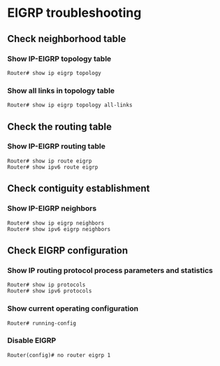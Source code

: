 # EIGRP troubleshooting

## Check neighborhood table

### Show IP-EIGRP topology table

    Router# show ip eigrp topology

### Show all links in topology table

    Router# show ip eigrp topology all-links

## Check the routing table

### Show IP-EIGRP routing table

    Router# show ip route eigrp
    Router# show ipv6 route eigrp

## Check contiguity establishment

### Show IP-EIGRP neighbors

    Router# show ip eigrp neighbors
    Router# show ipv6 eigrp neighbors

## Check EIGRP configuration

### Show IP routing protocol process parameters and statistics

    Router# show ip protocols
    Router# show ipv6 protocols

### Show current operating configuration

    Router# running-config

### Disable EIGRP

    Router(config)# no router eigrp 1
